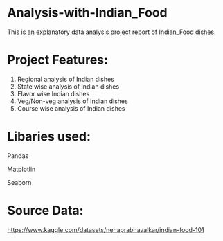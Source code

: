 # Analysis-with-Indian_Food


This is an explanatory data analysis project report of Indian_Food dishes.

# Project Features:

1. Regional analysis of Indian dishes
2. State wise analysis of Indian dishes
3. Flavor wise Indian dishes
4. Veg/Non-veg analysis of Indian dishes
5. Course wise analysis of Indian dishes 

# Libaries used:

Pandas 

Matplotlin

Seaborn

# Source Data:

https://www.kaggle.com/datasets/nehaprabhavalkar/indian-food-101

